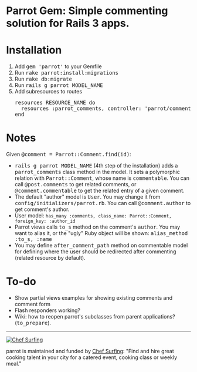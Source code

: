 # Parrot Gem: Simple commenting solution for Rails 3 apps.

# Installation

1. Add <tt>gem 'parrot'</tt> to your Gemfile
2. Run <tt>rake parrot:install:migrations</tt>
3. Run <tt>rake db:migrate</tt>
4. Run <tt>rails g parrot MODEL_NAME</tt>
5. Add subresources to routes
   <pre>
   resources RESOURCE_NAME do
     resources :parrot_comments, controller: 'parrot/comments', path: 'comments'
   end
   </pre>

# Notes

Given <tt>@comment = Parrot::Comment.find(id)</tt>:

* <tt>rails g parrot MODEL_NAME</tt> (4th step of the installation) adds a
  <tt>parrot_comments</tt> class method in the model. It sets a polymorphic
  relation with <tt>Parrot::Comment</tt>, whose name is <tt>commentable</tt>.
  You can call <tt>@post.comments</tt> to get related comments, or
  <tt>@comment.commentable</tt> to get the related entry of a given comment.
* The default "author" model is <tt>User</tt>. You may change it from
  <tt>config/initializers/parrot.rb</tt>. You can call
  <tt>@comment.author</tt> to get comment's author.
* User model: `has_many :comments, class_name: Parrot::Comment, foreign_key: :author_id`
* Parrot views calls <tt>to_s</tt> method on the comment's <tt>author</tt>.
  You may want to alias it, or the "ugly" Ruby object will be shown:
  <tt>alias_method :to_s, :name</tt>
* You may define <tt>after_comment_path</tt> method on commentable model for
  defining where the user should be redirected after commenting (related
  resource by default).

# To-do

* Show partial views examples for showing existing comments and comment form
* Flash responders working?
* Wiki: how to reopen parrot's subclasses from parent applications?
  (<tt>to_prepare</tt>).

----

[![Chef Surfing](https://chefsurfing.com/images/embed/logos/chef_surfing_header_logo_medium_red.png)](https://chefsurfing.com/)

parrot is maintained and funded by [Chef Surfing](https://chefsurfing.com/):
"Find and hire great cooking talent in your city for a catered event, cooking
class or weekly meal."
